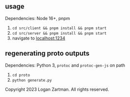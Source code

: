 ## usage

Dependencies: Node 16+, pnpm

1. `cd src/client && pnpm install && pnpm start`
2. `cd src/server && pnpm install && pnpm start`
3. navigate to [localhost:1234](http://localhost:1234)

## regenerating proto outputs

Dependencies: Python 3, `protoc` and `protoc-gen-js` on path

1. `cd proto`
2. `python generate.py`

Copyright 2023 Logan Zartman. All rights reserved.
